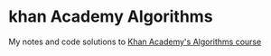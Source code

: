 # khan Academy Algorithms
My notes and code solutions to [Khan Academy's Algorithms course](https://www.khanacademy.org/computing/computer-science/algorithms)
